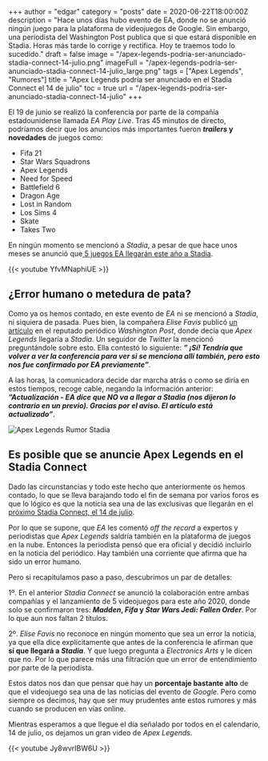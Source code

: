 +++
author = "edgar"
category = "posts"
date = 2020-06-22T18:00:00Z
description = "Hace unos días hubo evento de EA, donde no se anunció ningún juego para la plataforma de videojuegos de Google. Sin embargo, una periodista del Washington Post publica que si que estará disponible en Stadia. Horas más tarde lo corrige y rectifica. Hoy te traemos todo lo sucedido."
draft = false
image = "/apex-legends-podria-ser-anunciado-stadia-connect-14-julio.png"
imageFull = "/apex-legends-podria-ser-anunciado-stadia-connect-14-julio_large.png"
tags = ["Apex Legends", "Rumores"]
title = "Apex Legends podría ser anunciado en el Stadia Connect el 14 de julio"
toc = true
url = "/apex-legends-podria-ser-anunciado-stadia-connect-14-julio"
+++

El 19 de junio se realizó la conferencia por parte de la compañía estadounidense llamada _EA Play Live_. Tras 45 minutos de directo, podríamos decir que los anuncios más importantes fueron **_trailers_ y novedades** de juegos como:

* Fifa 21
*  Star Wars Squadrons
* Apex Legends
* Need for Speed
* Battlefield 6
* Dragon Age
* Lost in Random
* Los Sims 4
* Skate
* Takes Two

En ningún momento se mencionó a _Stadia_, a pesar de que hace unos meses se anunció que<a class="u-anchor" href="/star-wars-jedi-fallen-order-fifa-madden-llegaran-stadia-este-ano"> 5 juegos EA llegarán este año a Stadia</a>.

<div class="u-youtube">
  {{< youtube YfvMNaphiUE >}}
</div>

## ¿Error humano o metedura de pata?

Como ya os hemos contado, en este evento de _EA_ ni se mencionó a _Stadia_, ni siquiera de pasada. Pues bien, la compañera _Elise Favis_ publicó <a class="u-anchor" href=" https://www.washingtonpost.com/video-games/2020/06/18/watch-live-ea-play-2021-showcase-new-games-services/ " target="_blank" rel="nofollow noopener">un artículo</a> en el reputado periódico _Washington Post_, donde decía que _Apex Legends_ llegaría a _Stadia_. Un seguidor de _Twitter_ la mencionó preguntándole sobre esto. Ella contestó lo siguiente: **_” ¡Sí! Tendría que volver a ver la conferencia para ver si se menciona allí también, pero esto nos fue confirmado por EA previamente”_**.

A las horas, la comunicadora decide dar marcha atrás o como se diría en estos tiempos, recoge cable, negando la información anterior: **_”Actualización - EA dice que NO va a llegar a Stadia (nos dijeron lo contrario en un previo). Gracias por el aviso. El artículo está actualizado”_**.

<img class="u-borderImage u-lazyload lazyload" loading="lazy" data-src="/apex-legends-podria-ser-anunciado-stadia-connect-14-julio/apex-legends-rumor-stadia.png" alt="Apex Legends Rumor Stadia" title="Apex Legends Rumor Stadia" />

## Es posible que se anuncie Apex Legends en el Stadia Connect

Dado las circunstancias y todo este hecho que anteriormente os hemos contado, lo que se lleva barajando todo el fin de semana por varios foros es que lo lógico es que la noticia sea una de las exclusivas que llegarán en el <a class="u-anchor" href="/proximo-stadia-connect-14-julio" target="_blank" rel="nofollow noopener">próximo Stadia Connect, el 14 de julio</a>. 

Por lo que se supone, que _EA_ les comentó _off the record_ a expertos y periodistas que _Apex Legends_ saldría también en la plataforma de juegos en la nube. Entonces la periodista pensó que era oficial y decidió incluirlo en la noticia del periódico. Hay también una corriente que afirma que ha sido un error humano.

Pero si recapitulamos paso a paso, descubrimos un par de detalles:

1º. En el anterior _Stadia Connect_ se anunció la colaboración entre ambas compañías y el lanzamiento de 5 videojuegos para este año 2020, donde solo se confirmaron tres: **_Madden_, _Fifa_ y _Star Wars Jedi: Fallen Order_**. Por lo que aun nos faltan 2 títulos.

2º. _Elise Favis_ no reconoce en ningún momento que sea un error la noticia, ya que ella dice explícitamente que antes de la conferencia le afirman que **sí que llegará a _Stadia_**. Y que luego pregunta a _Electronics Arts_ y le dicen que no. Por lo que parece más una filtración que un error de entendimiento por parte de la periodista.

Estos datos nos dan que pensar que hay un **porcentaje bastante alto** de que el videojuego sea una de las noticias del evento de _Google_. Pero como siempre os decimos, hay que ser muy prudentes ante estos rumores y más cuando se producen en vías online.

Mientras esperamos a que llegue el día señalado por todos en el calendario, 14 de julio, os dejamos un gran video de _Apex Legends_.

<div class="u-youtube">
  {{< youtube Jy8wvrIBW6U >}}
</div>
